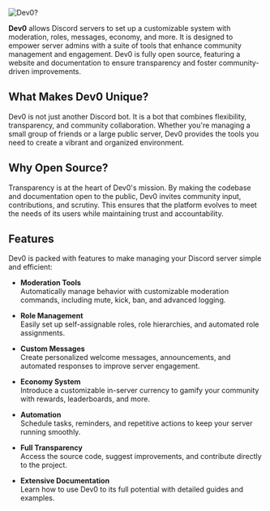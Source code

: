 ![Dev0?](https://dev0.devvyy.xyz/assets/banners/dev0.png)

**Dev0** allows Discord servers to set up a customizable system with moderation, roles, messages, economy, and more. It is designed to empower server admins with a suite of tools that enhance community management and engagement. Dev0 is fully open source, featuring a website and documentation to ensure transparency and foster community-driven improvements.

## What Makes Dev0 Unique?
Dev0 is not just another Discord bot. It is a bot that combines flexibility, transparency, and community collaboration. Whether you're managing a small group of friends or a large public server, Dev0 provides the tools you need to create a vibrant and organized environment.

## Why Open Source?
Transparency is at the heart of Dev0's mission. By making the codebase and documentation open to the public, Dev0 invites community input, contributions, and scrutiny. This ensures that the platform evolves to meet the needs of its users while maintaining trust and accountability.

## Features
Dev0 is packed with features to make managing your Discord server simple and efficient:

- **Moderation Tools**  
  Automatically manage behavior with customizable moderation commands, including mute, kick, ban, and advanced logging.

- **Role Management**  
  Easily set up self-assignable roles, role hierarchies, and automated role assignments.

- **Custom Messages**  
  Create personalized welcome messages, announcements, and automated responses to improve server engagement.

- **Economy System**  
  Introduce a customizable in-server currency to gamify your community with rewards, leaderboards, and more.

- **Automation**  
  Schedule tasks, reminders, and repetitive actions to keep your server running smoothly.

- **Full Transparency**  
  Access the source code, suggest improvements, and contribute directly to the project.

- **Extensive Documentation**  
  Learn how to use Dev0 to its full potential with detailed guides and examples.
